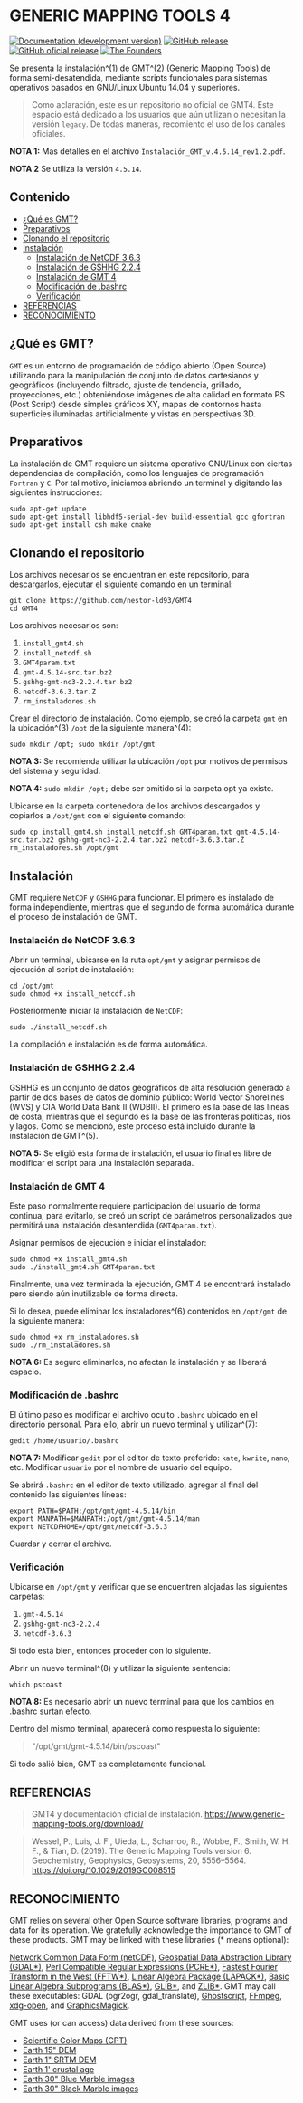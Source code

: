 # GENERIC MAPPING TOOLS 4

[![Documentation (development version)](https://img.shields.io/badge/docs-development-green.svg)](http://docs.generic-mapping-tools.org/dev/)
[![GitHub release](https://img.shields.io/github/release/nestor-ld93/GMT4)](https://github.com/nestor-ld93/GMT4/releases)
[![GitHub oficial release](https://img.shields.io/badge/oficial-release-orange.svg)](https://www.generic-mapping-tools.org/download/)
[![The Founders](https://img.shields.io/badge/authors-blue.svg)](https://github.com/GenericMappingTools/gmt/blob/master/AUTHORS.md)

Se presenta la instalación^(1) de GMT^(2) (Generic Mapping Tools) de forma semi-desatendida,
mediante scripts funcionales para sistemas operativos basados en GNU/Linux Ubuntu
14.04 y superiores.

> Como aclaración, este es un repositorio no oficial de GMT4. Este espacio está dedicado
> a los usuarios que aún utilizan o necesitan la versión `legacy`.
> De todas maneras, recomiento el uso de los canales oficiales.

**NOTA 1:**
Mas detalles en el archivo `Instalación_GMT_v.4.5.14_rev1.2.pdf`.

**NOTA 2**
Se utiliza la versión `4.5.14`.

## Contenido

- [¿Qué es GMT?](#gmt)
- [Preparativos](#preparativos)
- [Clonando el repositorio](#clonando-el-repositorio)
- [Instalación](#instalacion)
  * [Instalación de NetCDF 3.6.3](#instalacion-de-netcdf-3.6.3)
  * [Instalación de GSHHG 2.2.4](#instalacion-de-gshhg-2.2.4)
  * [Instalación de GMT 4](#instalacion-de-gmt-4)
  * [Modificación de .bashrc](#Modificacion-de-.bashrc)
  * [Verificación](#Verificacion)
- [REFERENCIAS](#referencias)
- [RECONOCIMIENTO](#reconocimiento)

## ¿Qué es GMT?

`GMT` es un entorno de programación de código abierto (Open Source) utilizando
para la manipulación de conjunto de datos cartesianos y geográficos (incluyendo
filtrado, ajuste de tendencia, grillado, proyecciones, etc.) obteniéndose imágenes de
alta calidad en formato PS (Post Script) desde simples gráficos XY, mapas de contornos
hasta superficies iluminadas artificialmente y vistas en perspectivas 3D.

## Preparativos

La instalación de GMT requiere un sistema operativo GNU/Linux con ciertas
dependencias de compilación, como los lenguajes de programación `Fortran` y `C`. Por
tal motivo, iniciamos abriendo un terminal y digitando las siguientes instrucciones:

    sudo apt-get update
    sudo apt-get install libhdf5-serial-dev build-essential gcc gfortran
    sudo apt-get install csh make cmake

## Clonando el repositorio

Los archivos necesarios se encuentran en este repositorio, para descargarlos, ejecutar
el siguiente comando en un terminal:

    git clone https://github.com/nestor-ld93/GMT4
    cd GMT4

Los archivos necesarios son:

1. `install_gmt4.sh`
2. `install_netcdf.sh`
3. `GMT4param.txt`
4. `gmt-4.5.14-src.tar.bz2`
5. `gshhg-gmt-nc3-2.2.4.tar.bz2`
6. `netcdf-3.6.3.tar.Z`
7. `rm_instaladores.sh`

Crear el directorio de instalación. Como ejemplo, se creó la carpeta `gmt` en la
ubicación^(3) `/opt` de la siguiente manera^(4):

    sudo mkdir /opt; sudo mkdir /opt/gmt

**NOTA 3:**
Se recomienda utilizar la ubicación `/opt` por motivos de permisos del sistema y seguridad.

**NOTA 4:**
`sudo mkdir /opt;` debe ser omitido si la carpeta opt ya existe.

Ubicarse en la carpeta contenedora de los archivos descargados y copiarlos a
`/opt/gmt` con el siguiente comando:

    sudo cp install_gmt4.sh install_netcdf.sh GMT4param.txt gmt-4.5.14-src.tar.bz2 gshhg-gmt-nc3-2.2.4.tar.bz2 netcdf-3.6.3.tar.Z rm_instaladores.sh /opt/gmt

## Instalación

GMT requiere `NetCDF` y `GSHHG` para funcionar. El primero es instalado de forma
independiente, mientras que el segundo de forma automática durante el proceso
de instalación de GMT.

### Instalación de NetCDF 3.6.3

Abrir un terminal, ubicarse en la ruta `opt/gmt` y asignar permisos de ejecución
al script de instalación:

    cd /opt/gmt
    sudo chmod +x install_netcdf.sh

Posteriormente iniciar la instalación de `NetCDF`:

    sudo ./install_netcdf.sh

La compilación e instalación es de forma automática.

### Instalación de GSHHG 2.2.4

GSHHG es un conjunto de datos geográficos de alta resolución generado a partir
de dos bases de datos de dominio público: World Vector Shorelines (WVS) y CIA
World Data Bank II (WDBII). El primero es la base de las líneas de costa, mientras
que el segundo es la base de las fronteras políticas, ríos y lagos.
Como se mencionó, este proceso está incluído durante la instalación de GMT^(5).

**NOTA 5:**
Se eligió esta forma de instalación, el usuario final es libre de modificar el script
para una instalación separada.

### Instalación de GMT 4

Este paso normalmente requiere participación del usuario de forma continua,
para evitarlo, se creó un script de parámetros personalizados que permitirá una
instalación desantendida (`GMT4param.txt`).

Asignar permisos de ejecución e iniciar el instalador:

    sudo chmod +x install_gmt4.sh
    sudo ./install_gmt4.sh GMT4param.txt

Finalmente, una vez terminada la ejecución, GMT 4 se encontrará instalado
pero siendo aún inutilizable de forma directa.

Si lo desea, puede eliminar los instaladores^(6) contenidos en `/opt/gmt` de la siguiente
manera:

    sudo chmod +x rm_instaladores.sh
    sudo ./rm_instaladores.sh

**NOTA 6:**
Es seguro eliminarlos, no afectan la instalación y se liberará espacio.

### Modificación de .bashrc

El último paso es modificar el archivo oculto `.bashrc` ubicado en el directorio
personal. Para ello, abrir un nuevo terminal y utilizar^(7):

    gedit /home/usuario/.bashrc

**NOTA 7:**
Modificar `gedit` por el editor de texto preferido: `kate`, `kwrite`, `nano`, etc.
Modificar `usuario` por el nombre de usuario del equipo.

Se abrirá `.bashrc` en el editor de texto utilizado, agregar al final del contenido las
siguientes líneas:

    export PATH=$PATH:/opt/gmt/gmt-4.5.14/bin
    export MANPATH=$MANPATH:/opt/gmt/gmt-4.5.14/man
    export NETCDFHOME=/opt/gmt/netcdf-3.6.3

Guardar y cerrar el archivo.

### Verificación

Ubicarse en `/opt/gmt` y verificar que se encuentren alojadas las siguientes carpetas:

1. `gmt-4.5.14`
2. `gshhg-gmt-nc3-2.2.4`
3. `netcdf-3.6.3`

Si todo está bien, entonces proceder con lo siguiente.

Abrir un nuevo terminal^(8) y utilizar la siguiente sentencia:

    which pscoast

**NOTA 8:**
Es necesario abrir un nuevo terminal para que los cambios en .bashrc surtan efecto.

Dentro del mismo terminal, aparecerá como respuesta lo siguiente:

> "/opt/gmt/gmt-4.5.14/bin/pscoast"

Si todo salió bien, GMT es completamente funcional.

## REFERENCIAS

> GMT4 y documentación oficial de instalación. https://www.generic-mapping-tools.org/download/

> Wessel, P., Luis, J. F., Uieda, L., Scharroo, R., Wobbe, F., Smith, W. H. F., & Tian, D. (2019).
> The Generic Mapping Tools version 6. Geochemistry, Geophysics, Geosystems, 20, 5556–5564.
> https://doi.org/10.1029/2019GC008515

## RECONOCIMIENTO

GMT relies on several other Open Source software libraries, programs and data for its
operation.  We gratefully acknowledge the importance to GMT of these products.
GMT may be linked with these libraries (* means optional):

[Network Common Data Form (netCDF)](https://www.unidata.ucar.edu/software/netcdf/),
[Geospatial Data Abstraction Library (GDAL*)](https://gdal.org),
[Perl Compatible Regular Expressions (PCRE*)](https://www.pcre.org),
[Fastest Fourier Transform in the West (FFTW*)](http://www.fftw.org),
[Linear Algebra Package (LAPACK*)](http://www.netlib.org/lapack/),
[Basic Linear Algebra Subprograms (BLAS*)](http://www.netlib.org/blas/),
[GLIB*](https://developer.gnome.org/glib/), and
[ZLIB*](https://www.zlib.net). GMT may call these executables:
GDAL (ogr2ogr, gdal_translate), [Ghostscript](https://www.ghostscript.com),
[FFmpeg](https://www.ffmpeg.org),
[xdg-open](https://www.freedesktop.org/wiki/Software/xdg-utils/), and
[GraphicsMagick](http://www.graphicsmagick.org).

GMT uses (or can access) data derived from these sources:

- [Scientific Color Maps (CPT)](http://www.fabiocrameri.ch/visualisation.php)
- [Earth 15" DEM](http://dx.doi.org/10.1029/2019EA000658)
- [Earth 1" SRTM DEM](https://lpdaac.usgs.gov/products/srtmgl3v003)
- [Earth 1' crustal age](http://dx.doi.org/10.1029/2020GC009214)
- [Earth 30" Blue Marble images](https://visibleearth.nasa.gov/images/57752/blue-marble-land-surface-shallow-water-and-shaded-topography)
- [Earth 30" Black Marble images](https://earthobservatory.nasa.gov/features/NightLights/page3.php)
